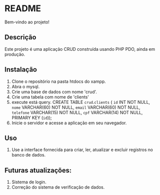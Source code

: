 # README

Bem-vindo ao projeto!

## Descrição

Este projeto é uma aplicação CRUD construída usando PHP PDO, ainda em produção.

## Instalação

1. Clone o repositório na pasta htdocs do xampp.
2. Abra o mysql.
3. Crie uma base de dados com nome 'crud'.
4. Crie uma tabela com nome de 'clients'
5. execute está query.
CREATE TABLE `crud`.`clients` (
  `id` INT NOT NULL,
  `nome` VARCHAR(60) NOT NULL,
  `email` VARCHAR(60) NOT NULL,
  `telefone` VARCHAR(15) NOT NULL,
  `cpf` VARCHAR(14) NOT NULL,
  PRIMARY KEY (`id`));
6. Inicie o servidor e acesse a aplicação em seu navegador.

## Uso

1. Use a interface fornecida para criar, ler, atualizar e excluir registros no banco de dados.

## Futuras atualizações:

1. Sistema de login.
2. Correção do sistema de verificação de dados.

